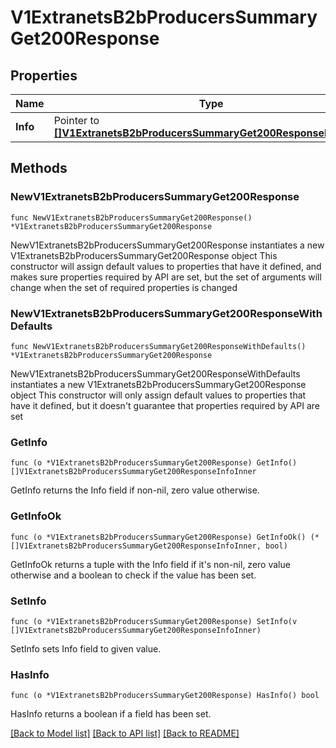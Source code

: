 # V1ExtranetsB2bProducersSummaryGet200Response

## Properties

Name | Type | Description | Notes
------------ | ------------- | ------------- | -------------
**Info** | Pointer to [**[]V1ExtranetsB2bProducersSummaryGet200ResponseInfoInner**](V1ExtranetsB2bProducersSummaryGet200ResponseInfoInner.md) |  | [optional] 

## Methods

### NewV1ExtranetsB2bProducersSummaryGet200Response

`func NewV1ExtranetsB2bProducersSummaryGet200Response() *V1ExtranetsB2bProducersSummaryGet200Response`

NewV1ExtranetsB2bProducersSummaryGet200Response instantiates a new V1ExtranetsB2bProducersSummaryGet200Response object
This constructor will assign default values to properties that have it defined,
and makes sure properties required by API are set, but the set of arguments
will change when the set of required properties is changed

### NewV1ExtranetsB2bProducersSummaryGet200ResponseWithDefaults

`func NewV1ExtranetsB2bProducersSummaryGet200ResponseWithDefaults() *V1ExtranetsB2bProducersSummaryGet200Response`

NewV1ExtranetsB2bProducersSummaryGet200ResponseWithDefaults instantiates a new V1ExtranetsB2bProducersSummaryGet200Response object
This constructor will only assign default values to properties that have it defined,
but it doesn't guarantee that properties required by API are set

### GetInfo

`func (o *V1ExtranetsB2bProducersSummaryGet200Response) GetInfo() []V1ExtranetsB2bProducersSummaryGet200ResponseInfoInner`

GetInfo returns the Info field if non-nil, zero value otherwise.

### GetInfoOk

`func (o *V1ExtranetsB2bProducersSummaryGet200Response) GetInfoOk() (*[]V1ExtranetsB2bProducersSummaryGet200ResponseInfoInner, bool)`

GetInfoOk returns a tuple with the Info field if it's non-nil, zero value otherwise
and a boolean to check if the value has been set.

### SetInfo

`func (o *V1ExtranetsB2bProducersSummaryGet200Response) SetInfo(v []V1ExtranetsB2bProducersSummaryGet200ResponseInfoInner)`

SetInfo sets Info field to given value.

### HasInfo

`func (o *V1ExtranetsB2bProducersSummaryGet200Response) HasInfo() bool`

HasInfo returns a boolean if a field has been set.


[[Back to Model list]](../README.md#documentation-for-models) [[Back to API list]](../README.md#documentation-for-api-endpoints) [[Back to README]](../README.md)


